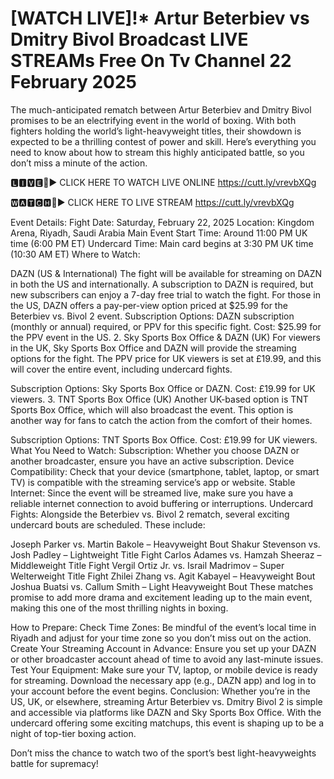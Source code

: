 # [WATCH LIVE]!* Artur Beterbiev vs Dmitry Bivol Broadcast LIVE STREAMs Free On Tv Channel 22 February 2025
The much-anticipated rematch between Artur Beterbiev and Dmitry Bivol promises to be an electrifying event in the world of boxing. With both fighters holding the world’s light-heavyweight titles, their showdown is expected to be a thrilling contest of power and skill. Here’s everything you need to know about how to stream this highly anticipated battle, so you don’t miss a minute of the action.

🅻🅸🆅🅴🔴▶️ CLICK HERE TO WATCH LIVE ONLINE https://cutt.ly/vrevbXQg

🆆🅰🆃🅲🅷🔴▶️ CLICK HERE TO LIVE STREAM https://cutt.ly/vrevbXQg

Event Details: Fight Date: Saturday, February 22, 2025 Location: Kingdom Arena, Riyadh, Saudi Arabia Main Event Start Time: Around 11:00 PM UK time (6:00 PM ET) Undercard Time: Main card begins at 3:30 PM UK time (10:30 AM ET) Where to Watch:

DAZN (US & International) The fight will be available for streaming on DAZN in both the US and internationally. A subscription to DAZN is required, but new subscribers can enjoy a 7-day free trial to watch the fight. For those in the US, DAZN offers a pay-per-view option priced at $25.99 for the Beterbiev vs. Bivol 2 event. Subscription Options: DAZN subscription (monthly or annual) required, or PPV for this specific fight. Cost: $25.99 for the PPV event in the US. 2. Sky Sports Box Office & DAZN (UK) For viewers in the UK, Sky Sports Box Office and DAZN will provide the streaming options for the fight. The PPV price for UK viewers is set at £19.99, and this will cover the entire event, including undercard fights.

Subscription Options: Sky Sports Box Office or DAZN. Cost: £19.99 for UK viewers. 3. TNT Sports Box Office (UK) Another UK-based option is TNT Sports Box Office, which will also broadcast the event. This option is another way for fans to catch the action from the comfort of their homes.

Subscription Options: TNT Sports Box Office. Cost: £19.99 for UK viewers. What You Need to Watch: Subscription: Whether you choose DAZN or another broadcaster, ensure you have an active subscription. Device Compatibility: Check that your device (smartphone, tablet, laptop, or smart TV) is compatible with the streaming service’s app or website. Stable Internet: Since the event will be streamed live, make sure you have a reliable internet connection to avoid buffering or interruptions. Undercard Fights: Alongside the Beterbiev vs. Bivol 2 rematch, several exciting undercard bouts are scheduled. These include:

Joseph Parker vs. Martin Bakole – Heavyweight Bout Shakur Stevenson vs. Josh Padley – Lightweight Title Fight Carlos Adames vs. Hamzah Sheeraz – Middleweight Title Fight Vergil Ortiz Jr. vs. Israil Madrimov – Super Welterweight Title Fight Zhilei Zhang vs. Agit Kabayel – Heavyweight Bout Joshua Buatsi vs. Callum Smith – Light Heavyweight Bout These matches promise to add more drama and excitement leading up to the main event, making this one of the most thrilling nights in boxing.

How to Prepare: Check Time Zones: Be mindful of the event’s local time in Riyadh and adjust for your time zone so you don’t miss out on the action. Create Your Streaming Account in Advance: Ensure you set up your DAZN or other broadcaster account ahead of time to avoid any last-minute issues. Test Your Equipment: Make sure your TV, laptop, or mobile device is ready for streaming. Download the necessary app (e.g., DAZN app) and log in to your account before the event begins. Conclusion: Whether you’re in the US, UK, or elsewhere, streaming Artur Beterbiev vs. Dmitry Bivol 2 is simple and accessible via platforms like DAZN and Sky Sports Box Office. With the undercard offering some exciting matchups, this event is shaping up to be a night of top-tier boxing action.

Don’t miss the chance to watch two of the sport’s best light-heavyweights battle for supremacy!
